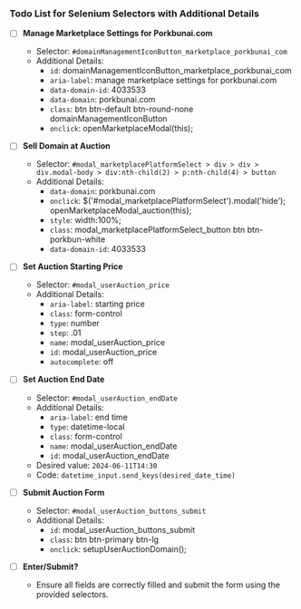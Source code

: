 ### Todo List for Selenium Selectors with Additional Details

- [ ] **Manage Marketplace Settings for Porkbunai.com**

  - Selector: `#domainManagementIconButton_marketplace_porkbunai_com`
  - Additional Details:
    - `id`: domainManagementIconButton_marketplace_porkbunai_com
    - `aria-label`: manage marketplace settings for porkbunai.com
    - `data-domain-id`: 4033533
    - `data-domain`: porkbunai.com
    - `class`: btn btn-default btn-round-none domainManagementIconButton
    - `onclick`: openMarketplaceModal(this);

- [ ] **Sell Domain at Auction**

  - Selector: `#modal_marketplacePlatformSelect > div > div > div.modal-body > div:nth-child(2) > p:nth-child(4) > button`
  - Additional Details:
    - `data-domain`: porkbunai.com
    - `onclick`: $('#modal_marketplacePlatformSelect').modal('hide'); openMarketplaceModal_auction(this);
    - `style`: width:100%;
    - `class`: modal_marketplacePlatformSelect_button btn btn-porkbun-white
    - `data-domain-id`: 4033533

- [ ] **Set Auction Starting Price**

  - Selector: `#modal_userAuction_price`
  - Additional Details:
    - `aria-label`: starting price
    - `class`: form-control
    - `type`: number
    - `step`: .01
    - `name`: modal_userAuction_price
    - `id`: modal_userAuction_price
    - `autocomplete`: off

- [ ] **Set Auction End Date**

  - Selector: `#modal_userAuction_endDate`
  - Additional Details:
    - `aria-label`: end time
    - `type`: datetime-local
    - `class`: form-control
    - `name`: modal_userAuction_endDate
    - `id`: modal_userAuction_endDate
  - Desired value: `2024-06-11T14:30`
  - Code: `datetime_input.send_keys(desired_date_time)`

- [ ] **Submit Auction Form**

  - Selector: `#modal_userAuction_buttons_submit`
  - Additional Details:
    - `id`: modal_userAuction_buttons_submit
    - `class`: btn btn-primary btn-lg
    - `onclick`: setupUserAuctionDomain();

- [ ] **Enter/Submit?**
  - Ensure all fields are correctly filled and submit the form using the provided selectors.
